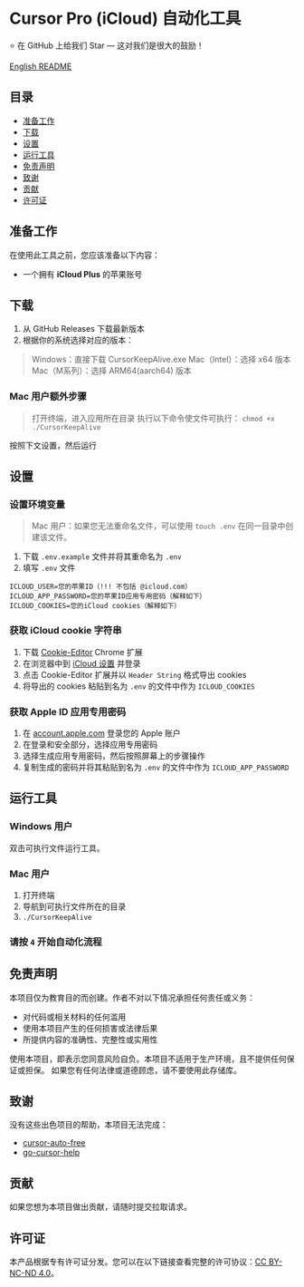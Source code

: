 # Cursor Pro (iCloud) 自动化工具

⭐️ 在 GitHub 上给我们 Star — 这对我们是很大的鼓励！

[English README](README-en.md)

## 目录

- [准备工作](#准备工作)
- [下载](#下载)
- [设置](#设置)
- [运行工具](#运行工具)
- [免责声明](#免责声明)
- [致谢](#致谢)
- [贡献](#贡献)
- [许可证](#许可证)

## 准备工作

在使用此工具之前，您应该准备以下内容：

- 一个拥有 **iCloud Plus** 的苹果账号

## 下载

1. 从 GitHub Releases 下载最新版本
2. 根据你的系统选择对应的版本：

> Windows：直接下载 CursorKeepAlive.exe
> Mac（Intel）：选择 x64 版本
> Mac（M系列）：选择 ARM64(aarch64) 版本

### Mac 用户额外步骤

> 打开终端，进入应用所在目录
> 执行以下命令使文件可执行：
> ```chmod +x ./CursorKeepAlive```

按照下文设置，然后运行

## 设置

### 设置环境变量

> Mac 用户：如果您无法重命名文件，可以使用 `touch .env` 在同一目录中创建该文件。

1. 下载 `.env.example` 文件并将其重命名为 `.env`
2. 填写 `.env` 文件

```env
ICLOUD_USER=您的苹果ID（!!! 不包括 @icloud.com）
ICLOUD_APP_PASSWORD=您的苹果ID应用专用密码（解释如下）
ICLOUD_COOKIES=您的iCloud cookies（解释如下）
```

### 获取 iCloud cookie 字符串

1. 下载 [Cookie-Editor](https://chromewebstore.google.com/detail/cookie-editor/hlkenndednhfkekhgcdicdfddnkalmdm) Chrome 扩展
2. 在浏览器中到 [iCloud 设置](https://www.icloud.com/settings/) 并登录
3. 点击 Cookie-Editor 扩展并以 `Header String` 格式导出 cookies
4. 将导出的 cookies 粘贴到名为 `.env` 的文件中作为 `ICLOUD_COOKIES`

### 获取 Apple ID 应用专用密码

1. 在 [account.apple.com](https://account.apple.com) 登录您的 Apple 账户
2. 在登录和安全部分，选择应用专用密码
3. 选择生成应用专用密码，然后按照屏幕上的步骤操作
4. 复制生成的密码并将其粘贴到名为 `.env` 的文件中作为 `ICLOUD_APP_PASSWORD`

## 运行工具

### Windows 用户

双击可执行文件运行工具。

### Mac 用户

1. 打开终端
2. 导航到可执行文件所在的目录
3. `./CursorKeepAlive`

### 请按 `4` 开始自动化流程

## 免责声明

本项目仅为教育目的而创建。作者不对以下情况承担任何责任或义务：

- 对代码或相关材料的任何滥用
- 使用本项目产生的任何损害或法律后果
- 所提供内容的准确性、完整性或实用性

使用本项目，即表示您同意风险自负。本项目不适用于生产环境，且不提供任何保证或担保。
如果您有任何法律或道德顾虑，请不要使用此存储库。

## 致谢

没有这些出色项目的帮助，本项目无法完成：

- [cursor-auto-free](https://github.com/chengazhen/cursor-auto-free)
- [go-cursor-help](https://github.com/yuaotian/go-cursor-help)

## 贡献

如果您想为本项目做出贡献，请随时提交拉取请求。

## 许可证

本产品根据专有许可证分发。您可以在以下链接查看完整的许可协议：[CC BY-NC-ND 4.0](https://creativecommons.org/licenses/by-nc-nd/4.0/)。
